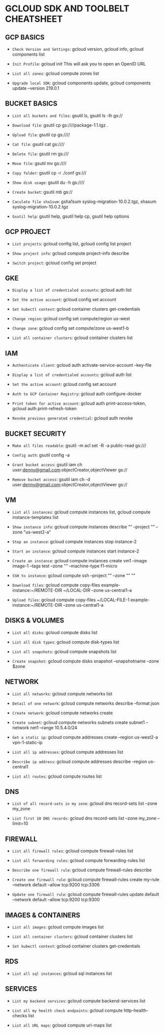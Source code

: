 GCLOUD SDK AND TOOLBELT CHEATSHEET
==================================

GCP BASICS
----------

-   `Check Version and Settings`: gcloud version, gcloud info, gcloud components list

-   `Init Profile`: gcloud init This will ask you to open an OpenID URL

-   `List all zones`: gcloud compute zones list

-   `Upgrade local SDK`: gcloud components update, gcloud components update –version 219.0.1

BUCKET BASICS
-------------

-   `List all buckets and files`: gsutil ls, gsutil ls -lh gs://

-   `Download file`: gsutil cp gs:////package-1.1.tgz .

-   `Upload file`: gsutil cp gs:////

-   `Cat file`: gsutil cat gs:////

-   `Delete file`: gsutil rm gs:///

-   `Move file`: gsutil mv gs:////

-   `Copy folder`: gsutil cp -r ./conf gs:///

-   `Show disk usage`: gsutil du -h gs:////

-   `Create bucket`: gsutil mb gs://

-   `Caculate file sha1sum`: gsha1sum syslog-migration-10.0.2.tgz, shasum syslog-migration-10.0.2.tgz

-   `Gsutil help`: gsutil help, gsutil help cp, gsutil help options

GCP PROJECT
-----------

-   `List projects`: gcloud config list, gcloud config list project

-   `Show project info`: gcloud compute project-info describe

-   `Switch project`: gcloud config set project

GKE
---

-   `Display a list of credentialed accounts`: gcloud auth list

-   `Set the active account`: gcloud config set account

-   `Set kubectl context`: gcloud container clusters get-credentials

-   `Change region`: gcloud config set compute/region us-west

-   `Change zone`: gcloud config set compute/zone us-west1-b

-   `List all container clusters`: gcloud container clusters list

IAM
---

-   `Authenticate client`: gcloud auth activate-service-account –key-file

-   `Display a list of credentialed accounts`: gcloud auth list

-   `Set the active account`: gcloud config set account

-   `Auth to GCP Container Registry`: gcloud auth configure-docker

-   `Print token for active account`: gcloud auth print-access-token, gcloud auth print-refresh-token

-   `Revoke previous generated credential`: gcloud auth revoke

BUCKET SECURITY
---------------

-   `Make all files readable`: gsutil -m acl set -R -a public-read gs:///

-   `Config auth`: gsutil config -a

-   `Grant bucket access`: gsutil iam ch user:denny@gmail.com:objectCreator,objectViewer gs://

-   `Remove bucket access`: gsutil iam ch -d user:denny@gmail.com:objectCreator,objectViewer gs://

VM
--

-   `List all instances`: gcloud compute instances list, gcloud compute instance-templates list

-   `Show instance info`: gcloud compute instances describe "” –project "” –zone "us-west2-a”

-   `Stop an instance`: gcloud compute instances stop instance-2

-   `Start an instance`: gcloud compute instances start instance-2

-   `Create an instance`: gcloud compute instances create vm1 –image image-1 –tags test –zone "” –machine-type f1-micro

-   `SSH to instance`: gcloud compute ssh –project "” –zone "” "”

-   `Download files`: gcloud compute copy-files example-instance:~/REMOTE-DIR ~/LOCAL-DIR –zone us-central1-a

-   `Upload files`: gcloud compute copy-files ~/LOCAL-FILE-1 example-instance:~/REMOTE-DIR –zone us-central1-a

DISKS & VOLUMES
---------------

-   `List all disks`: gcloud compute disks list

-   `List all disk types`: gcloud compute disk-types list

-   `List all snapshots`: gcloud compute snapshots list

-   `Create snapshot`: gcloud compute disks snapshot –snapshotname –zone $zone

NETWORK
-------

-   `List all networks`: gcloud compute networks list

-   `Detail of one network`: gcloud compute networks describe –format json

-   `Create network`: gcloud compute networks create

-   `Create subnet`: gcloud compute networks subnets create subnet1 –network net1 –range 10.5.4.0/24

-   `Get a static ip`: gcloud compute addresses create –region us-west2-a vpn-1-static-ip

-   `List all ip addresses`: gcloud compute addresses list

-   `Describe ip address`: gcloud compute addresses describe –region us-central1

-   `List all routes`: gcloud compute routes list

DNS
---

-   `List of all record-sets in my zone`: gcloud dns record-sets list –zone my\_zone

-   `List first 10 DNS records`: gcloud dns record-sets list –zone my\_zone –limit=10

FIREWALL
--------

-   `List all firewall rules`: gcloud compute firewall-rules list

-   `List all forwarding rules`: gcloud compute forwarding-rules list

-   `Describe one firewall rule`: gcloud compute firewall-rules describe

-   `Create one firewall rule`: gcloud compute firewall-rules create my-rule –network default –allow tcp:9200 tcp:3306

-   `Update one firewall rule`: gcloud compute firewall-rules update default –network default –allow tcp:9200 tcp:9300

IMAGES & CONTAINERS
-------------------

-   `List all images`: gcloud compute images list

-   `List all container clusters`: gcloud container clusters list

-   `Set kubectl context`: gcloud container clusters get-credentials

RDS
---

-   `List all sql instances`: gcloud sql instances list

SERVICES
--------

-   `List my backend services`: gcloud compute backend-services list

-   `List all my health check endpoints`: gcloud compute http-health-checks list

-   `List all URL maps`: gcloud compute url-maps list
